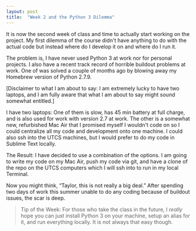 ```yaml
---
layout: post
title:  "Week 2 and the Python 3 Dilemma"
---
```


It is now the second week of class and time to actually start working on the project. My first dilemma of the course didn't have anything to do with the actual code but instead where do I develop it on and where do I run it. 

The problem is, I have never used Python 3 at work nor for personal projects. I also have a recent track record of horrible buildout problems at work. One of was solved a couple of months ago by blowing away my Homebrew version of Python 2.7.9. 

[Disclaimer to what I am about to say: I am extremely lucky to have two laptops, and I am fully aware that what I am about to say might sound somewhat entitled.]

I have two laptops: One of them is slow, has 45 min battery at full charge, and is also used for work with version 2.7 at work. The other is a somewhat new, refurbished Mac Air that I promised myself I wouldn't code on so I could centralize all my code and development onto one machine. I could also ssh into the UTCS machines, but I would prefer to do my code in Sublime Text locally. 

The Result: I have decided to use a combination of the options. I am going to write my code on my Mac Air, push my code via git, and have a clone of the repo on the UTCS computers which I will ssh into to run in my local Terminal. 

Now you might think, “Taylor, this is not really a big deal.” After spending two days of work this summer unable to do any coding because of buildout issues, the scar is deep. 

> Tip of the Week: 
> For those who take the class in the future, I *really* hope you can just install Python 3 on your machine, setup an alias for it, and run everything locally. It is not always that easy though. 